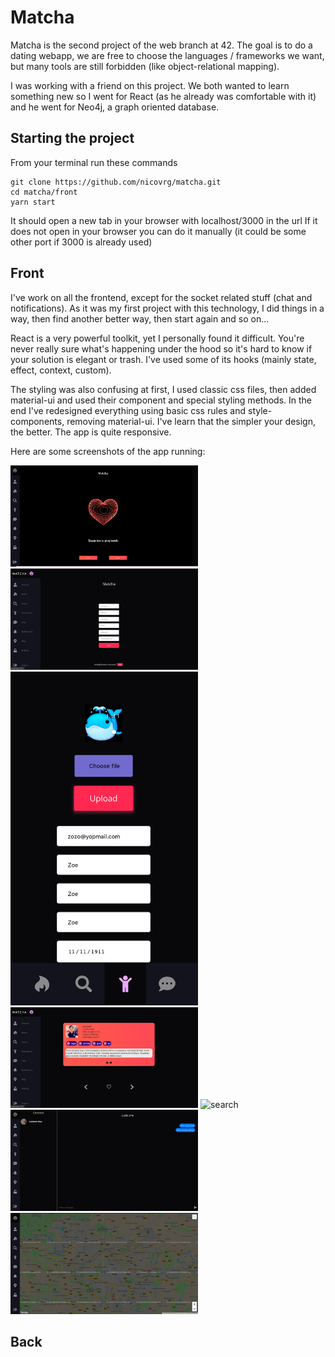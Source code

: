 # Matcha

Matcha is the second project of the web branch at 42. The goal is to do a dating webapp, we are free to choose the languages / frameworks we want, but many tools are still forbidden (like object-relational mapping).

I was working with a friend on this project. We both wanted to learn something new so I went for React (as he already was comfortable with it) and he went for Neo4j, a graph oriented database.


## Starting the project

From your terminal run these commands

```
git clone https://github.com/nicovrg/matcha.git
cd matcha/front
yarn start
```

It should open a new tab in your browser with localhost/3000 in the url
If it does not open in your browser you can do it manually (it could be some other port if 3000 is already used)

## Front

I've work on all the frontend, except for the socket related stuff (chat and notifications).
As it was my first project with this technology, I did things in a way, then find another better way, then start again and so on...

React is a very powerful toolkit, yet I personally found it difficult.
You're never really sure what's happening under the hood so it's hard to know if your solution is elegant or trash.
I've used some of its hooks (mainly state, effect, context, custom).

The styling was also confusing at first, I used classic css files, then added material-ui and used their component and special styling methods.
In the end I've redesigned everything using basic css rules and style-components, removing material-ui.
I've learn that the simpler your design, the better.
The app is quite responsive.

Here are some screenshots of the app running:

<img src="front/public/matcha_screen/Homepage.png" alt="homepage" width="300"/>
<img src="front/public/matcha_screen/Signup.png" alt="signup" width="300"/>
<img src="front/public/matcha_screen/Account.png" alt="account" width="300"/>
<img src="front/public/matcha_screen/Match.png" alt="match" width="300"/>
<img src="front/public/matcha_screen/Seach.png" alt="search" width="300"/>
<img src="front/public/matcha_screen/Chat.png" alt="chat" width="300"/>
<img src="front/public/matcha_screen/Map.png" alt="map" width="300"/>

## Back
